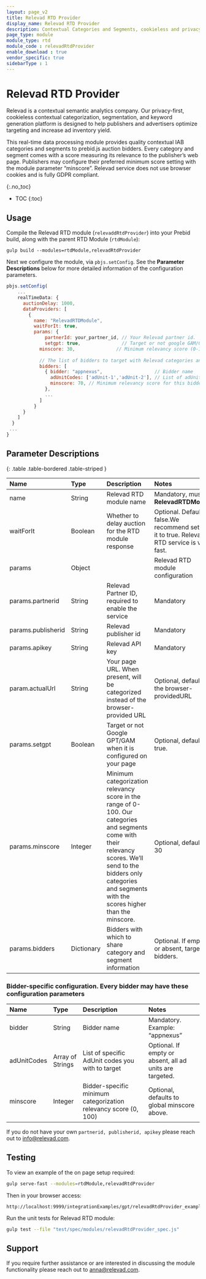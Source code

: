 ```yaml
---
layout: page_v2
title: Relevad RTD Provider
display_name: Relevad RTD Provider
description: Contextual Categories and Segments, cookieless and privacy-first.
page_type: module
module_type: rtd
module_code : relevadRtdProvider
enable_download : true
vendor_specific: true
sidebarType : 1
---
```


# Relevad RTD Provider

Relevad is a contextual semantic analytics company. Our privacy-first, cookieless contextual categorization, segmentation, and keyword generation platform is designed to help publishers and advertisers optimize targeting and increase ad inventory yield.

This real-time data processing module provides quality contextual IAB categories and segments to prebid.js auction bidders. Every category and segment comes with a score measuring its relevance to the publisher’s web page. Publishers may configure their preferred minimum score setting with the module parameter “minscore”. Relevad service does not use browser cookies and is fully GDPR compliant.

{:.no_toc}
* TOC
{:toc}

## Usage

Compile the Relevad RTD module (`relevaddRtdProvider`) into your Prebid build, along with the parent RTD Module (`rtdModule`):

`gulp build --modules=rtdModule,relevadRtdProvider`

Next we configure the module, via `pbjs.setConfig`. See the **Parameter Descriptions** below for more detailed information of the configuration parameters. 

```js
pbjs.setConfig(
    ...
    realTimeData: {
      auctionDelay: 1000,
      dataProviders: [
        {
          name: "RelevadRTDModule",
          waitForIt: true,
          params: { 
              partnerId: your_partner_id, // Your Relevad partner id.
              setgpt: true,               // Target or not google GAM/GPT on your page.
            minscore: 30,               // Minimum relevancy score (0-100). If absent, defaults to 30.
 
            // The list of bidders to target with Relevad categories and segments. If absent or empty, target all bidders.
            bidders: [
              { bidder: "appnexus",                   // Bidder name
                adUnitCodes: ['adUnit-1','adUnit-2'], // List of adUnit codes to target. If absent or empty, target all ad units.
                minscore: 70, // Minimum relevancy score for this bidder (0-100). If absent, defaults to the global minscore.
              },
              ...
            ]
          }
      }
    ]
  }
 ...
}
```



## Parameter Descriptions

{: .table .table-bordered .table-striped }



| Name               | Type       | Description                                                  | Notes                                                        |
| :----------------- | :--------- | :----------------------------------------------------------- | :----------------------------------------------------------- |
| name               | String     | Relevad RTD module name                                      | Mandatory, must be **RelevadRTDModule**                      |
| waitForIt          | Boolean    | Whether to delay auction for the RTD module response         | Optional. Defaults to false.We recommend setting it to true. Relevad RTD service is very fast. |
| params             | Object     |                                                              | Relevad RTD module configuration                             |
| params.partnerid   | String     | Relevad Partner ID, required to enable the service           | Mandatory                                                    |
| params.publisherid | String     | Relevad publisher id                                         | Mandatory                                                    |
| params.apikey      | String     | Relevad API key                                              | Mandatory                                                    |
| param.actualUrl    | String     | Your page URL. When present, will be categorized instead of the browser-provided URL | Optional, defaults to the browser-providedURL                |
| params.setgpt      | Boolean    | Target or not Google GPT/GAM when it is configured on your page | Optional, defaults to true.                                  |
| params.minscore    | Integer    | Minimum categorization relevancy score in the range of 0-100. Our categories and segments come  with their relevancy scores. We’ll send to the bidders only categories and segments with the scores higher than the minscore. | Optional, defaults to 30                                     |
| params.bidders     | Dictionary | Bidders with which to share category and segment information | Optional. If empty or absent, target all bidders.            |



### Bidder-specific configuration. Every bidder may have these configuration parameters

| Name        | Type             | Description                                                  | Notes                                                    |
| :---------- | :--------------- | :----------------------------------------------------------- | :------------------------------------------------------- |
| bidder      | String           | Bidder name                                                  | Mandatory. Example: “appnexus”                           |
| adUnitCodes | Array of Strings | List of specific AdUnit codes you with to target             | Optional. If empty or absent, all ad units are targeted. |
| minscore    | Integer          | Bidder-specific minimum categorization relevancy score (0, 100) | Optional, defaults to global minscore above.             |

If you do not have your own `partnerid, publisherid, apikey` please reach out to [info@relevad.com](mailto:info@relevad.com).

## Testing

To view an example of the on page setup required:

```bash
gulp serve-fast --modules=rtdModule,relevadRtdProvider
```

Then in your browser access:

```
http://localhost:9999/integrationExamples/gpt/relevadRtdProvider_example.html
```

Run the unit tests for Relevad RTD module:

```bash
gulp test --file "test/spec/modules/relevadRtdProvider_spec.js"
```


## Support

If you require further assistance or are interested in discussing the module functionality please reach out to [anna@relevad.com](mailto:anna@relevad,com).
